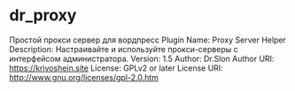 # dr_proxy
Простой прокси сервер для вордпресс
Plugin Name: Proxy Server Helper
Description: Настраивайте и используйте прокси-серверы с интерфейсом администратора.
Version: 1.5
Author: Dr.Slon
Author URI: https://krivoshein.site
License: GPLv2 or later
License URI: http://www.gnu.org/licenses/gpl-2.0.htm
